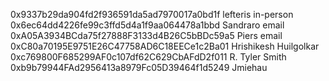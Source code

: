 0x9337b29da904fd2f936591da5ad7970017a0bd1f lefteris in-person
0x6ec64dd4226fe99c3ffd5d4a1f9aa064478a1bbd Sandraro email
0xA05A3934BCda75f27888F3133d4B26C5bBDc59a5 Piers email
0xC80a70195E9751E26C47758AD6C18EECe1c2Ba01 Hrishikesh Huilgolkar
0xc769800F685299AF0c107df62C629CbAFdD2f011 R. Tyler Smith
0xb9b79944FAd2956413a8979Fc05D39464f1d5249 Jmiehau
